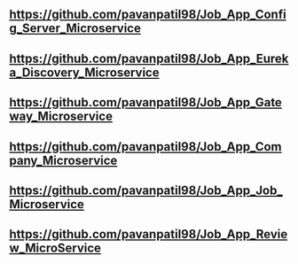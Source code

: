 ## https://github.com/pavanpatil98/Job_App_Config_Server_Microservice
## https://github.com/pavanpatil98/Job_App_Eureka_Discovery_Microservice
## https://github.com/pavanpatil98/Job_App_Gateway_Microservice
## https://github.com/pavanpatil98/Job_App_Company_Microservice
## https://github.com/pavanpatil98/Job_App_Job_Microservice
## https://github.com/pavanpatil98/Job_App_Review_MicroService
